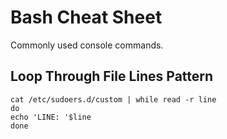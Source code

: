# Bash Cheat Sheet
Commonly used console commands.

## Loop Through File Lines Pattern
```
cat /etc/sudoers.d/custom | while read -r line
do
echo 'LINE: '$line
done
```


